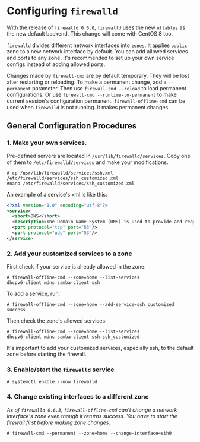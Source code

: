 # Configuring `firewalld`

With the release of `firewalld 0.6.0`, `firewalld` uses the new `nftables` as the new default backend. This change will come with CentOS 8 too.

`firewalld` divides different network interfaces into `zones`. It applies `public` zone to a new network interface by default. You can add allowed services and ports to any zone. It's recommended to set up your own service configs instead of adding allowed ports.

Changes made by `firewall-cmd` are by default temporary. They will be lost after restarting or reloading. To make a permanent change, add a `--permanent` parameter. Then use `firewall-cmd --reload` to load permanent configurations. Or use `firewall-cmd --runtime-to-permanent` to make current session's configuration permanent. `firewall-offline-cmd` can be used when `firewalld` is not running. It makes permanent changes.

## General Configuration Procedures

### 1. Make your own services.
Pre-defined servers are located in `/usr/lib/firewalld/services`. Copy one of them to `/etc/firewalld/services` and make your modifications.

```shell
# cp /usr/lib/firewalld/services/ssh.xml /etc/firewalld/services/ssh_customized.xml
#nano /etc/firewalld/services/ssh_customized.xml
```

An example of a service's xml is like this:
```xml
<?xml version="1.0" encoding="utf-8"?>
<service>
  <short>DNS</short>
  <description>The Domain Name System (DNS) is used to provide and request host and domain names. Enable this option, if you plan to provide a domain name service (e.g. with bind).</description>
  <port protocol="tcp" port="53"/>
  <port protocol="udp" port="53"/>
</service>
```

### 2. Add your customized services to a zone
First check if your service is already allowed in the zone:
```shell
# firewall-offline-cmd --zone=home --list-services
dhcpv6-client mdns samba-client ssh
```
To add a service, run:
```shell
# firewall-offline-cmd --zone=home --add-service=ssh_customized
success
```
Then check the zone's allowed services:
```shell
# firewall-offline-cmd --zone=home --list-services
dhcpv6-client mdns samba-client ssh ssh_customized
```
It's important to add your customized services, especially ssh, to the default zone before starting the firewall.
### 3. Enable/start the `firewalld` service
```shell
# systemctl enable --now firewalld
```
### 4. Change existing interfaces to a different zone
*As of `firewalld 0.6.3`, `firewall-offline-cmd` can't change a network interface's zone even though it returns success. You have to start the firewall first before making zone changes.*

```shell
# firewall-cmd --permanent --zone=home --change-interface=eth0
```